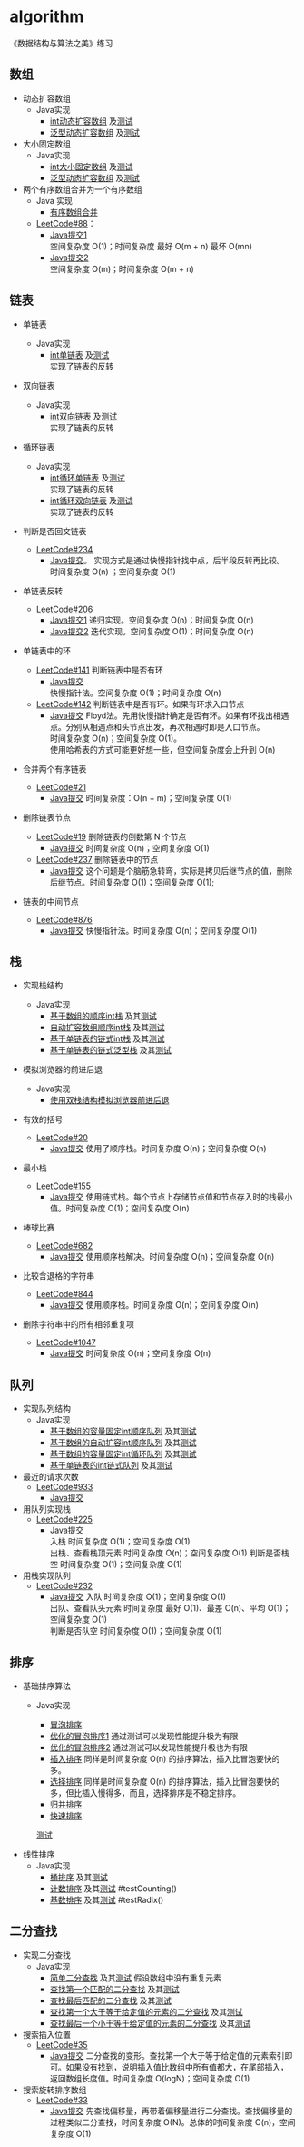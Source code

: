 # algorithm
《数据结构与算法之美》练习
## 数组
* 动态扩容数组
    * Java实现
        * [int动态扩容数组](./java/src/main/java/xyz/dowenliu/study/algo/_05_array/DynamicExpandIntArray.java)
        及[测试](./java/src/test/java/xyz/dowenliu/study/algo/_05_array/DynamicExpandIntArrayTest.java)
        * [泛型动态扩容数组](./java/src/main/java/xyz/dowenliu/study/algo/_05_array/DynamicExpandArray.java)
        及[测试](./java/src/test/java/xyz/dowenliu/study/algo/_05_array/DynamicExpandArrayTest.java)
* 大小固定数组
    * Java实现
        * [int大小固定数组](./java/src/main/java/xyz/dowenliu/study/algo/_05_array/SizeFixedIntArray.java)
        及[测试](./java/src/test/java/xyz/dowenliu/study/algo/_05_array/SizeFixedIntArrayTest.java)
        * [泛型动态扩容数组](./java/src/main/java/xyz/dowenliu/study/algo/_05_array/SizeFixedArray.java)
        及[测试](./java/src/test/java/xyz/dowenliu/study/algo/_05_array/SizeFixedArrayTest.java)
* 两个有序数组合并为一个有序数组
    * Java 实现
        * [有序数组合并](./java/src/main/java/xyz/dowenliu/study/algo/_05_array/IntSortedArrayMerging.java)
    * [LeetCode#88](https://leetcode-cn.com/problems/merge-sorted-array/)：
        * [Java提交1](https://leetcode-cn.com/submissions/detail/38200091/)  
        空间复杂度 O(1)；时间复杂度 最好 O(m + n) 最坏 O(mn)
        * [Java提交2](https://leetcode-cn.com/submissions/detail/38201053/)  
        空间复杂度 O(m)；时间复杂度 O(m + n)
## 链表
* 单链表
    * Java实现
        * [int单链表](./java/src/main/java/xyz/dowenliu/study/algo/_07_linked_list/IntSinglyLinkedList.java)
        及[测试](./java/src/test/java/xyz/dowenliu/study/algo/_07_linked_list/IntSinglyLinkedListTest.java)  
        实现了链表的反转
* 双向链表
    * Java实现
        * [int双向链表](./java/src/main/java/xyz/dowenliu/study/algo/_07_linked_list/IntDoublyLinkedList.java)
        及[测试](./java/src/test/java/xyz/dowenliu/study/algo/_07_linked_list/IntDoublyLinkedListTest.java)  
        实现了链表的反转
* 循环链表
    * Java实现
        * [int循环单链表](./java/src/main/java/xyz/dowenliu/study/algo/_07_linked_list/IntCircularSinglyLinkedList.java)
        及[测试](./java/src/test/java/xyz/dowenliu/study/algo/_07_linked_list/IntCircularSinglyLinkedListTest.java)  
        实现了链表的反转
        * [int循环双向链表](./java/src/main/java/xyz/dowenliu/study/algo/_07_linked_list/IntCircularDoublyLinkedList.java)
        及[测试](./java/src/test/java/xyz/dowenliu/study/algo/_07_linked_list/IntCircularDoublyLinkedListTest.java)  
        实现了链表的反转

* 判断是否回文链表
    * [LeetCode#234](https://leetcode-cn.com/problems/palindrome-linked-list/)
        * [Java提交](https://leetcode-cn.com/submissions/detail/38195449/)。
        实现方式是通过快慢指针找中点，后半段反转再比较。  
        时间复杂度 O(n) ；空间复杂度 O(1)
* 单链表反转
    * [LeetCode#206](https://leetcode-cn.com/problems/reverse-linked-list/)
        * [Java提交1](https://leetcode-cn.com/submissions/detail/38210096/)
        递归实现。空间复杂度 O(n)；时间复杂度 O(n)
        * [Java提交2](https://leetcode-cn.com/submissions/detail/38211813/)
        迭代实现。空间复杂度 O(1)；时间复杂度 O(n)
* 单链表中的环
    * [LeetCode#141](https://leetcode-cn.com/problems/linked-list-cycle/) 判断链表中是否有环
        * [Java提交](https://leetcode-cn.com/submissions/detail/37787492/)  
        快慢指针法。空间复杂度 O(1)；时间复杂度 O(n)
    * [LeetCode#142](https://leetcode-cn.com/problems/linked-list-cycle-ii/) 判断链表中是否有环。如果有环求入口节点
        * [Java提交](https://leetcode-cn.com/submissions/detail/37797598/)
        Floyd法。先用快慢指针确定是否有环。如果有环找出相遇点。分别从相遇点和头节点出发，再次相遇时即是入口节点。  
        时间复杂度 O(n)；空间复杂度 O(1)。  
        使用哈希表的方式可能更好想一些，但空间复杂度会上升到 O(n)
* 合并两个有序链表
    * [LeetCode#21](https://leetcode-cn.com/problems/merge-two-sorted-lists/)
        * [Java提交](https://leetcode-cn.com/submissions/detail/38219951/)
        时间复杂度：O(n + m)；空间复杂度 O(1)
* 删除链表节点
    * [LeetCode#19]() 删除链表的倒数第 N 个节点
        * [Java提交](https://leetcode-cn.com/submissions/detail/38223330/)
        时间复杂度 O(n)；空间复杂度 O(1)
    * [LeetCode#237]() 删除链表中的节点
        * [Java提交](https://leetcode-cn.com/submissions/detail/38224526/)
        这个问题是个脑筋急转弯，实际是拷贝后继节点的值，删除后继节点。时间复杂度 O(1)；空间复杂度 O(1);
* 链表的中间节点
    * [LeetCode#876](https://leetcode-cn.com/problems/middle-of-the-linked-list/)
        * [Java提交](https://leetcode-cn.com/submissions/detail/38225643/)
        快慢指针法。时间复杂度 O(n)；空间复杂度 O(1)
## 栈
* 实现栈结构
    * Java实现
        * [基于数组的顺序int栈](./java/src/main/java/xyz/dowenliu/study/algo/_08_stack/IntArrayStack.java)
        及其[测试](./java/src/test/java/xyz/dowenliu/study/algo/_08_stack/IntArrayStackTest.java)
        * [自动扩容数组顺序int栈](./java/src/main/java/xyz/dowenliu/study/algo/_08_stack/DynamicExpandIntArrayStack.java)
        及其[测试](./java/src/test/java/xyz/dowenliu/study/algo/_08_stack/DynamicExpandIntArrayStackTest.java)
        * [基于单链表的链式int栈](./java/src/main/java/xyz/dowenliu/study/algo/_08_stack/IntLinkedStack.java)
        及其[测试](./java/src/test/java/xyz/dowenliu/study/algo/_08_stack/IntLinkedStackTest.java)
        * [基于单链表的链式泛型栈](./java/src/main/java/xyz/dowenliu/study/algo/_08_stack/LinkedStack.java)
        及其[测试](./java/src/test/java/xyz/dowenliu/study/algo/_08_stack/LinkedStackTest.java)
* 模拟浏览器的前进后退
    * Java实现
        * [使用双栈结构模拟浏览器前进后退](./java/src/main/java/xyz/dowenliu/study/algo/_08_stack/SimpleBrowser.java)
* 有效的括号
    * [LeetCode#20](https://leetcode-cn.com/problems/valid-parentheses/)
        * [Java提交](https://leetcode-cn.com/submissions/detail/38268503/)
        使用了顺序栈。时间复杂度 O(n)；空间复杂度 O(n)
* 最小栈
    * [LeetCode#155](https://leetcode-cn.com/problems/min-stack/)
        * [Java提交](https://leetcode-cn.com/submissions/detail/38274598/)
        使用链式栈。每个节点上存储节点值和节点存入时的栈最小值。时间复杂度 O(1)；空间复杂度 O(n)

* 棒球比赛
    * [LeetCode#682](https://leetcode-cn.com/problems/baseball-game/)
        * [Java提交](https://leetcode-cn.com/submissions/detail/38305791/)
        使用顺序栈解决。时间复杂度 O(n)；空间复杂度 O(n)
* 比较含退格的字符串
    * [LeetCode#844](https://leetcode-cn.com/problems/backspace-string-compare/)
        * [Java提交](https://leetcode-cn.com/submissions/detail/38306828/)
        使用顺序栈。时间复杂度 O(n)；空间复杂度 O(n)
* 删除字符串中的所有相邻重复项
    * [LeetCode#1047](https://leetcode-cn.com/problems/remove-all-adjacent-duplicates-in-string/)
        * [Java提交](https://leetcode-cn.com/submissions/detail/38309066/)
        时间复杂度 O(n)；空间复杂度 O(n)
## 队列
* 实现队列结构
    * Java实现
        * [基于数组的容量固定int顺序队列](./java/src/main/java/xyz/dowenliu/study/algo/_09_queue/IntArrayQueue.java)
        及其[测试](./java/src/test/java/xyz/dowenliu/study/algo/_09_queue/IntArrayQueueTest.java)
        * [基于数组的自动扩容int顺序队列](./java/src/main/java/xyz/dowenliu/study/algo/_09_queue/DynamicIntArrayQueue.java)
        及其[测试](./java/src/test/java/xyz/dowenliu/study/algo/_09_queue/DynamicIntArrayQueueTest.java)
        * [基于数组的容量固定int循环队列](./java/src/main/java/xyz/dowenliu/study/algo/_09_queue/CircularIntArrayQueue.java)
        及其[测试](./java/src/test/java/xyz/dowenliu/study/algo/_09_queue/CircularIntArrayQueueTest.java)
        * [基于单链表的int链式队列](./java/src/main/java/xyz/dowenliu/study/algo/_09_queue/IntLinkedQueue.java)
        及其[测试](./java/src/test/java/xyz/dowenliu/study/algo/_09_queue/IntLinkedQueueTest.java)
* 最近的请求次数
    * [LeetCode#933](https://leetcode-cn.com/problems/number-of-recent-calls/)
        * [Java提交](https://leetcode-cn.com/submissions/detail/38320046/)
* 用队列实现栈
    * [LeetCode#225](https://leetcode-cn.com/problems/implement-stack-using-queues/)
        * [Java提交](https://leetcode-cn.com/submissions/detail/38323262/)  
        入栈 时间复杂度 O(1)；空间复杂度 O(1)  
        出栈、查看栈顶元素 时间复杂度 O(n)；空间复杂度 O(1)
        判断是否栈空 时间复杂度 O(1)；空间复杂度 O(1)
* 用栈实现队列
    * [LeetCode#232](https://leetcode-cn.com/problems/implement-queue-using-stacks/)
        * [Java提交](https://leetcode-cn.com/submissions/detail/38325084/)
        入队 时间复杂度 O(1)；空间复杂度 O(1)  
        出队、查看队头元素 时间复杂度 最好 O(1)、最差 O(n)、平均 O(1)；空间复杂度 O(1)  
        判断是否队空 时间复杂度 O(1)；空间复杂度 O(1)
## 排序
* 基础排序算法
    * Java实现
        * [冒泡排序](./java/src/main/java/xyz/dowenliu/study/algo/_11_sort/BobbleIntArraySort.java)
        * [优化的冒泡排序1](./java/src/main/java/xyz/dowenliu/study/algo/_11_sort/BetterBobbleIntArraySort1.java)
        通过测试可以发现性能提升极为有限
        * [优化的冒泡排序2](./java/src/main/java/xyz/dowenliu/study/algo/_11_sort/BetterBobbleIntArraySort2.java)
        通过测试可以发现性能提升极也为有限
        * [插入排序](./java/src/main/java/xyz/dowenliu/study/algo/_11_sort/InsertionIntArraySort.java)
        同样是时间复杂度 O(n) 的排序算法，插入比冒泡要快的多。
        * [选择排序](./java/src/main/java/xyz/dowenliu/study/algo/_11_sort/SelectionIntArraySort.java)
        同样是时间复杂度 O(n) 的排序算法，插入比冒泡要快的多，但比插入慢得多，而且，选择排序是不稳定排序。
        * [归并排序](./java/src/main/java/xyz/dowenliu/study/algo/_11_sort/MergeIntArraySort.java)
        * [快速排序](./java/src/main/java/xyz/dowenliu/study/algo/_11_sort/QuickIntArraySort.java)

      [测试](./java/src/test/java/xyz/dowenliu/study/algo/_11_sort/IntArraySortTest.java)
* 线性排序
    * Java实现
        * [桶排序](./java/src/main/java/xyz/dowenliu/study/algo/_13_sort/BucketSort.java)
        及其[测试](./java/src/test/java/xyz/dowenliu/study/algo/_13_sort/BucketSortTest.java)
        * [计数排序](./java/src/main/java/xyz/dowenliu/study/algo/_13_sort/IntCountingSort.java)
        及其[测试](./java/src/test/java/xyz/dowenliu/study/algo/_11_sort/IntArraySortTest.java) #testCounting()
        * [基数排序](./java/src/main/java/xyz/dowenliu/study/algo/_13_sort/IntRadixSort.java)
        及其[测试](./java/src/test/java/xyz/dowenliu/study/algo/_11_sort/IntArraySortTest.java) #testRadix()
## 二分查找
* 实现二分查找
    * Java实现
        * [简单二分查找](./java/src/main/java/xyz/dowenliu/study/algo/_15_binary_search/SimpleIntBinarySearch.java)
        及其[测试](./java/src/test/java/xyz/dowenliu/study/algo/_15_binary_search/SimpleIntBinarySearchTest.java)
        假设数组中没有重复元素
        * [查找第一个匹配的二分查找](./java/src/main/java/xyz/dowenliu/study/algo/_16_binary_search/FirstMatchingIntBinarySearch.java)
        及其[测试](./java/src/test/java/xyz/dowenliu/study/algo/_16_binary_search/FirstMatchingIntBinarySearchTest.java)
        * [查找最后匹配的二分查找](./java/src/main/java/xyz/dowenliu/study/algo/_16_binary_search/LastMatchingIntBinarySearch.java)
        及其[测试](./java/src/test/java/xyz/dowenliu/study/algo/_16_binary_search/LastMatchingIntBinarySearchTest.java)
        * [查找第一个大于等于给定值的元素的二分查找](./java/src/main/java/xyz/dowenliu/study/algo/_16_binary_search/FirstMatchingOrLargerThanIntBinarySearch.java)
        及其[测试](./java/src/test/java/xyz/dowenliu/study/algo/_16_binary_search/FirstMatchingOrLargerThanIntBinarySearchTest.java)
        * [查找最后一个小于等于给定值的元素的二分查找](./java/src/main/java/xyz/dowenliu/study/algo/_16_binary_search/LastMatchingOrLessThanIntBinarySearch.java)
        及其[测试](./java/src/test/java/xyz/dowenliu/study/algo/_16_binary_search/LastMatchingOrLessThanIntBinarySearchTest.java)
* 搜索插入位置
    * [LeetCode#35](https://leetcode-cn.com/problems/search-insert-position/)
        * [Java提交](https://leetcode-cn.com/submissions/detail/38561992/)
        二分查找的变形。查找第一个大于等于给定值的元素索引即可。如果没有找到，说明插入值比数组中所有值都大，在尾部插入，返回数组长度值。时间复杂度 O(logN)；空间复杂度 O(1)
* 搜索旋转排序数组
    * [LeetCode#33](https://leetcode-cn.com/problems/search-in-rotated-sorted-array/)
        * [Java提交](https://leetcode-cn.com/submissions/detail/38581894/)
        先查找偏移量，再带着偏移量进行二分查找。查找偏移量的过程类似二分查找，时间复杂度 O(N)。总体的时间复杂度 O(n)，空间复杂度 O(1)
